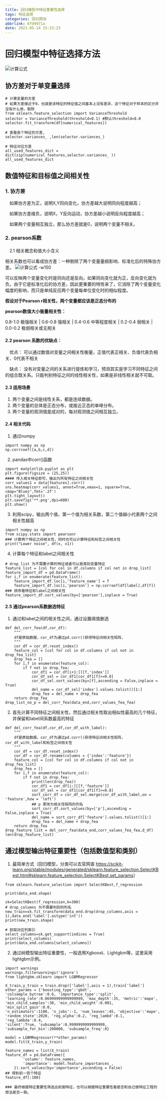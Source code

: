 ```yaml
---
title: 回归模型中特征重要性选择
tags: 特征选择
categories: 回归预测
abbrlink: 6fd9971a
date: 2021-05-14 15:23:23
---
```


# 回归模型中特征选择方法
<!--more --------->

![计算公式](./回归模型中特征重要性选择/1.jpg#width-full)

## 协方差对于单变量选择

```
# 计算变量的方差
# 如果方差接近于0，也就是该特征的特征值之间基本上没有差异，这个特征对于样本的区分并没有什么用，剔除
from sklearn.feature_selection import VarianceThreshold
selector = VarianceThreshold(threshold=0.1) #默认threshold=0.0
selector.fit_transform(df[numerical_features])

# 查看各个特征的方差,
selector.variances_ ,len(selector.variances_)

# 特征对应方差
all_used_features_dict = dict(zip(numerical_features,selector.variances_ ))
all_used_features_dict
```

## 数值特征和目标值之间相关性

### 1. 协方差


&emsp;如果协方差为正，说明X,Y同向变化，协方差越大说明同向程度越高；


&emsp;如果协方差维负，说明X，Y反向运动，协方差越小说明反向程度越高；


&emsp;如果两个变量相互独立，那么协方差就是0，说明两个变量不相关。

### 2. pearson系数
#### 
&emsp;2.1 相关概念和值大小含义

相关系数也可以看成协方差：一种剔除了两个变量量纲影响、标准化后的特殊协方差。
![计算公式 -w150](./回归模型中特征重要性选择/公式.png)

可以反映两个变量变化时是同向还是反向，如果同向变化就为正，反向变化就为负。由于它是标准化后的协方差，因此更重要的特性来了，它消除了两个变量变化幅度的影响，而只是单纯反应两个变量每单位变化时的相似程度。

**假设对于Pearson r相关性，两个变量都应该是正态分布的** 

**pearson数值大小衡量相关性：**

0.8-1.0 极强相关 | 0.6-0.8 强相关 | 0.4-0.6 中等程度相关 |
0.2-0.4 弱相关 | 0.0-0.2 极弱相关或无相关

#### 2.2 pearson 系数的优缺点：
&emsp;优点： 可以通过数值对变量之间相关性衡量，正值代表正相关、负值代表负相关、0代表不相关

&emsp;缺点： 没有对变量之间的关系进行提炼和学习，预测其实是学习不同特征之间的组合既关系。只能判别特征之间的线性相关性，如果是非线性相关就不可取。


#### 2.3 适用场景
1. 两个变量之间是线性关系，都是连续数据。
2. 两个变量的总体是正态分布，或接近正态的单峰分布。
3. 两个变量的观测值是成对的，每对观测值之间相互独立。
#### 2.4 相关代码
1. 通过numpy
```
import numpy as np
np.corrcoef([a,b,c,d])
```
2. pandas中corr()函数
```
import matplotlib.pyplot as plt
plt.figure(figsize = (25,25))
#### 传入相关特征即可，输出为所有特征之间相关性
corr_values1 = data[features].corr()
sns.heatmap(corr_values1, annot=True,vmax=1, square=True, cmap="Blues",fmt='.2f')
plt.tight_layout()
plt.savefig('**.png',dpi=600)
plt.show()
```
3. 利用scipy，输出两个值，第一个值为相关系数，第二个值越小代表两个之间相关性越高
```
import numpy as np
from scipy.stats import pearsonr
### 计算两个特征之间相关性，同时也可以计算特征和标签之间相关性
print("Lower noise", df(x, x1))
```
4. 计算每个特征和label之间相关性
```
# drop_list 为不需要计算的特征或者可以是类别变量特征
feature_list = [col for col in df.columns if col not in drop_list]
feature_import_df = pd.DataFrame()
for i,f in enumerate(feature_list):
    feature_import_df.loc[i,'feature_name'] = f
    feature_import_df.loc[i,'pearson'] = np.corroef(df[label],df[f])
### 排序看特征和label之间相关性
feature_import_df.sort_values(by=['pearson'],inplace = True)
```
#### 2.5 通过pearson系数删选特征
1. 通过和label之间的相关性之间，通过设置阈值删选
```
def del_corr_fea(df,cor_df):
    """
    df是原始数据，cor_df为通过pd.corr()获得特征间相关性矩阵，
    """
    cor_df = cor_df.reset_index()
    feature_col = [col for col in df.columns if col not in drop_fea_list]
    drop_fea = []
    for i,f in enumerate(feature_col):
        if f not in drop_fea:
            cor_df1 = cor_df[i+1:][[f,'index']]
            cor_df_sel = cor_df1[cor_df1[f]>=0.8]
            cor_df_sel.sort_values(by=[f],ascending = False,inplace = True)
            del_name = cor_df_sel['index'].values.tolist()[1:]
            drop_fea = del_name + drop_fea
    return drop_fea
drop_list_no_p = del_corr_fea(data_end,corr_values_fea_fea)
```
2. 首先计算不同特征之间相关性，然后通过相关性取出相似性最高的几个特征，并保留和label间系数最高的特征
```
def del_corr_fea(df,cor_df,cor_df_with_label):
    """
    df是原始数据，cor_df为通过pd.corr()获得特征间相关性矩阵，cor_df_with_label和标签之间相关性
    """
    cor_df = cor_df.reset_index()
    cor_df = cor_df.rename(columns = {'index':'feature'})
    feature_col = [col for col in df.columns if col not in drop_fea_list]
    drop_fea = []
    for i,f in enumerate(feature_col):
        if f not in drop_fea:
            print(len(drop_fea))
            cor_df1 = cor_df[i:][[f,'feature']]
            cor_df_sel = cor_df1[cor_df1[f]>=0.8]
            sort_corr_df = cor_df_sel.merge(cor_df_with_label,on = 'feature',how = 'left')
            ## p 更改为相关性矩阵的列名
            sort_corr_df.sort_values(by=['p'],ascending = False,inplace = True)
            del_name = sort_corr_df['feature'].values.tolist()[1:]
            drop_fea = del_name + drop_fea
    return drop_fea
drop_feature_list = del_corr_fea(data_end,corr_values_fea_fea,d_df)
len(drop_feature_list)
```
## 通过模型输出特征重要性（包括数值型和类别）

1. 最简单方式（回归模型，分类可以去官网查
   <https://scikit-learn.org/stable/modules/generated/sklearn.feature_selection.SelectKBest.html#sklearn.feature_selection.SelectKBest.set_params>）
```
from sklearn.feature_selection import SelectKBest,f_regression

print(data_end.shape)

sk=SelectKBest(f_regression,k=300)
# drop_columns 为不需要判别的列名
new_train=sk.fit_transform(data_end.drop(drop_columns,axis = 1),data_end['label'].astype('int'))
print(new_train.shape)

# 获取对应列索引
select_columns=sk.get_support(indices = True)
print(select_columns)
print(data_end.columns[select_columns])
```
2. 通过树模型输出特征重要性，一般选用Xgboost、Lightgbm等，这里采用lightgbm示例。
```
import warnings
warnings.filterwarnings('ignore')
from lightgbm.sklearn import LGBMRegressor

X_train,y_train = train.drop(['label'],axis = 1),train['label']
other_params = {'boosting_type':'gbdt',
'colsample_bytree':0.6, 'importance_type':'split',
'learning_rate':0.06999999999999999, 'max_depth':35, 'metric':'mape',
'min_child_samples':30, 'min_child_weight':0.001, 'min_split_gain':0.0,
'n_estimators':1100, 'n_jobs':-1, 'num_leaves':45, 'objective':'mape',
'random_state':2020, 'reg_alpha':0.2, 'reg_lambd':0.1, 'reg_lambda':0.4,
'silent':True, 'subsample':0.9999999999999999,
'subsample_for_bin':200000, 'subsample_freq':0}

model = LGBMRegressor(**other_params)
model.fit(X_train,y_train) 

feature_names = list(X_train)
feature_df = pd.DataFrame({
        'column': feature_names,
        'importance': model.feature_importances_,
    }).sort_values(by='importance',ascending = False)
## 得到前一百个特征
feature_df[:100]

### 最终根据特征重要性筛选出前面特征，也可以根据特征重要性看是否和自己做特征工程的想法是否一致。
```